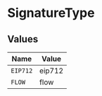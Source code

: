 # SignatureType


## Values

| Name     | Value    |
| -------- | -------- |
| `EIP712` | eip712   |
| `FLOW`   | flow     |